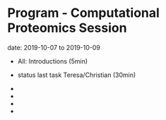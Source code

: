 # Program - Computational Proteomics Session

date: 2019-10-07  to 2019-10-09

* All: Introductions (5min)

* status last task Teresa/Christian (30min)

* 

*  

* 

* 


